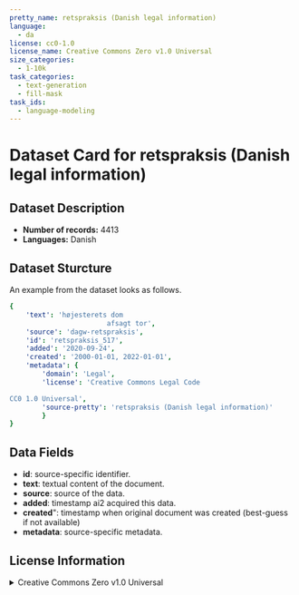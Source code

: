 ```yaml
---
pretty_name: retspraksis (Danish legal information)
language:
  - da
license: cc0-1.0
license_name: Creative Commons Zero v1.0 Universal
size_categories:
  - 1-10k
task_categories:
  - text-generation
  - fill-mask
task_ids:
  - language-modeling
---
```

# Dataset Card for retspraksis (Danish legal information)
## Dataset Description
- **Number of records:** 4413
- **Languages:** Danish
## Dataset Sturcture
An example from the dataset looks as follows.
```yaml
{
    'text': 'højesterets dom
                        afsagt tor',
    'source': 'dagw-retspraksis',
    'id': 'retspraksis_517',
    'added': '2020-09-24',
    'created': '2000-01-01, 2022-01-01',
    'metadata': {
        'domain': 'Legal',
        'license': 'Creative Commons Legal Code

CC0 1.0 Universal',
        'source-pretty': 'retspraksis (Danish legal information)'
        }
}
```

## Data Fields

- **id**: source-specific identifier.
- **text**: textual content of the document.
- **source**: source of the data.
- **added**: timestamp ai2 acquired this data.
- **created**": timestamp when original document was created (best-guess if not available)
- **metadata**: source-specific metadata.

## License Information
<details>
<summary>Creative Commons Zero v1.0 Universal</summary>
<p>
Creative Commons Legal Code

CC0 1.0 Universal
</p>
</details>
